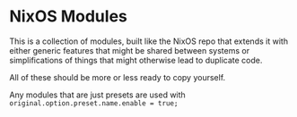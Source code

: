 # NixOS Modules

This is a collection of modules, built like the NixOS repo that extends it with
either generic features that might be shared between systems or simplifications
of things that might otherwise lead to duplicate code.

All of these should be more or less ready to copy yourself.

Any modules that are just presets are used with `original.option.preset.name.enable = true;`

